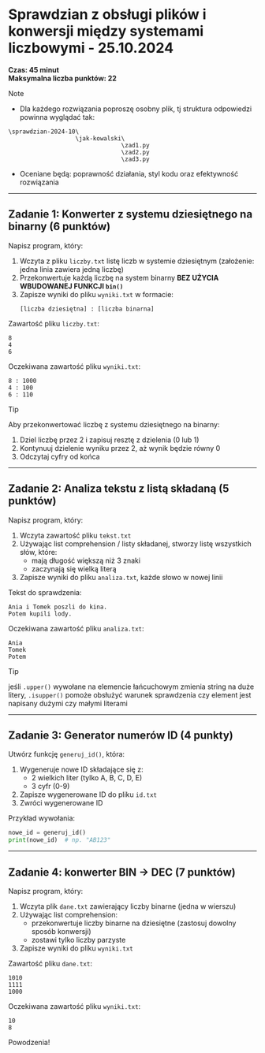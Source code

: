 # Sprawdzian z obsługi plików i konwersji między systemami liczbowymi - 25.10.2024
**Czas: 45 minut**  
**Maksymalna liczba punktów: 22**


> [!NOTE]
> - Dla każdego rozwiązania poproszę osobny plik, tj struktura odpowiedzi powinna wyglądać tak:
> ```
> \sprawdzian-2024-10\
>                    \jak-kowalski\
>                                 \zad1.py
>                                 \zad2.py
>                                 \zad3.py
> ```
> - Oceniane będą: poprawność działania, styl kodu oraz efektywność rozwiązania

---

## Zadanie 1: Konwerter z systemu dziesiętnego na binarny (6 punktów)
Napisz program, który:
1. Wczyta z pliku `liczby.txt` listę liczb w systemie dziesiętnym (założenie: jedna linia zawiera jedną liczbę)
2. Przekonwertuje każdą liczbę na system binarny **BEZ UŻYCIA WBUDOWANEJ FUNKCJI `bin()`**
3. Zapisze wyniki do pliku `wyniki.txt` w formacie:
   ```
   [liczba dziesiętna] : [liczba binarna]
   ```

Zawartość pliku `liczby.txt`:
```
8
4
6
```

Oczekiwana zawartość pliku `wyniki.txt`:
```
8 : 1000
4 : 100
6 : 110
```

> [!TIP]
> Aby przekonwertować liczbę z systemu dziesiętnego na binarny:
> 1. Dziel liczbę przez 2 i zapisuj resztę z dzielenia (0 lub 1)
> 2. Kontynuuj dzielenie wyniku przez 2, aż wynik będzie równy 0
> 3. Odczytaj cyfry od końca

[//]: # (### Rozwiązanie zadania 1:)
[//]: # (```python)
[//]: # ()
[//]: # (```)

---

## Zadanie 2: Analiza tekstu z listą składaną (5 punktów)
Napisz program, który:
1. Wczyta zawartość pliku `tekst.txt`
2. Używając list comprehension / listy składanej, stworzy listę wszystkich słów, które:
   - mają długość większą niż 3 znaki
   - zaczynają się wielką literą 
3. Zapisze wyniki do pliku `analiza.txt`, każde słowo w nowej linii

Tekst do sprawdzenia:
```
Ania i Tomek poszli do kina.
Potem kupili lody.
```

Oczekiwana zawartość pliku `analiza.txt`:
```
Ania
Tomek
Potem
```

> [!TIP]
> jeśli `.upper()` wywołane na elemencie łańcuchowym zmienia string na duże litery, `.isupper()` pomoże obsłużyć warunek sprawdzenia czy element jest napisany dużymi czy małymi literami

[//]: # (### Rozwiązanie zadania 2:)
[//]: # (```python)
[//]: # ()
[//]: # (```)

---

## Zadanie 3: Generator numerów ID (4 punkty)
Utwórz funkcję `generuj_id()`, która:
1. Wygeneruje nowe ID składające się z:
   - 2 wielkich liter (tylko A, B, C, D, E)
   - 3 cyfr (0-9)
2. Zapisze wygenerowane ID do pliku `id.txt`
3. Zwróci wygenerowane ID

Przykład wywołania:
```python
nowe_id = generuj_id()
print(nowe_id)  # np. "AB123"
```

[//]: # (### Rozwiązanie zadania 3:)
[//]: # (```python)
[//]: # ()
[//]: # (```)

---

## Zadanie 4: konwerter BIN -> DEC (7 punktów)
Napisz program, który:
1. Wczyta plik `dane.txt` zawierający liczby binarne (jedna w wierszu)
2. Używając list comprehension:
   - przekonwertuje liczby binarne na dziesiętne (zastosuj dowolny sposób konwersji)
   - zostawi tylko liczby parzyste
3. Zapisze wyniki do pliku `wyniki.txt`

Zawartość pliku `dane.txt`:
```
1010
1111
1000
```

Oczekiwana zawartość pliku `wyniki.txt`:
```
10
8
```

[//]: # (### Rozwiązanie zadania 4:)
[//]: # (```python)
[//]: # ()
[//]: # (```)

Powodzenia!
